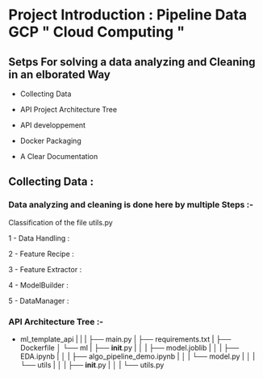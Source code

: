 # Project Introduction : Pipeline Data GCP " Cloud Computing "

## Setps For solving a data analyzing and Cleaning in an elborated Way

- Collecting Data

- API Project Architecture Tree 

- API developpement 

- Docker Packaging 

- A Clear Documentation

## Collecting Data :

### Data analyzing and cleaning is done here by multiple Steps :-

Classification of the file utils.py

1 - Data Handling : 

2 - Feature Recipe :

3 - Feature Extractor : 

4 - ModelBuilder : 

5 - DataManager : 

### API Architecture Tree :-

   -  ml_template_api
      | |
      | ├── main.py
      | ├── requirements.txt
      | ├── Dockerfile
      │ └── ml
      |   ├── __init__.py
      |   │
      |   ├── model.joblib
      |   │
      |   ├── EDA.ipynb
      |   │
      |   ├── algo_pipeline_demo.ipynb
      |   │
      |   └── model.py
      |   │
      |   └── utils
      |   │
      |   ├── __init__.py
      |   │
      |   └── utils.py
 
 ###
      



